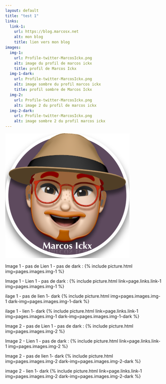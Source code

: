 ```yaml
---
layout: default
title: "test 1"
links:
  link-1:
    url: https://blog.marcosx.net
    alt: mon blog
    title: lien vers mon blog
images:
  img-1: 
    url: Profile-twitter-MarcosIckx.png
    alt: image du profil de marcos ickx
    title: profil de Marcos Ickx
  img-1-dark:
    url: Profile-twitter-MarcosIckx.png
    alt: image sombre du profil marcos ickx
    title: profil sombre de Marcos Ickx
  img-2: 
    url: Profile-twitter-MarcosIckx.png
    alt: image 2 du profil de marcos ickx 
  img-2-dark:
    url: Profile-twitter-MarcosIckx.png
    alt: image sombre 2 du profil marcos ickx    
---
```


![bonjour][hello]

[HEllO]: Profile-twitter-MarcosIckx.png "Bonjourno"

Image 1 - pas de Lien 1 - pas de  dark :
{% include picture.html img=pages.images.img-1  %}

Image 1 - Lien 1 - pas de  dark :
{% include picture.html link=page.links.link-1 img=pages.images.img-1  %}

ilage 1 - pas de lien 1- dark 
{% include picture.html img=pages.images.img-1 dark-img=pages.images.img-1-dark %}

ilage 1 - lien 1- dark 
{% include picture.html link=page.links.link-1 img=pages.images.img-1 dark-img=pages.images.img-1-dark %}

Image 2 - pas de Lien 1 - pas de  dark :
{% include picture.html img=pages.images.img-2  %}

Image 2 - Lien 1 - pas de  dark :
{% include picture.html link=page.links.link-1 img=pages.images.img-2  %}

Image 2 - pas de lien 1- dark 
{% include picture.html img=pages.images.img-2 dark-img=pages.images.img-2-dark %}

image 2 - lien 1- dark 
{% include picture.html link=page.links.link-1 img=pages.images.img-2 dark-img=pages.images.img-2-dark %}
